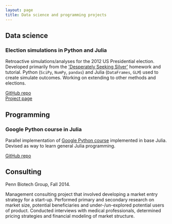 ```yaml
---
layout: page
title: Data science and programming projects
---
```


## Data science

### Election simulations in Python and Julia
Retroactive simulations/analyses for the 2012 US Presidential election. Developed primarily from the ['Desperately Seeking Silver'](http://nbviewer.ipython.org/github/cs109/content/blob/master/HW2.ipynb) homework and tutorial. Python (`SciPy`, `NumPy`, `pandas`) and Julia (`DataFrames`, `GLM`) used to create simulate outcomes. Working on extending to other methods and elections.  

[GitHub repo](https://github.com/julian3rd/election-simulations)  
[Project page](http://julian3rd.github.io/election-simulations/)

## Programming
### Google Python course in Julia
Parallel implementation of [Google Python course](https://developers.google.com/edu/python/?csw=1) implemented in base Julia. Devised as way to learn general Julia programming.  

[GitHub repo](https://github.com/julian3rd/google-python-julia)

## Consulting
Penn Biotech Group, Fall 2014.  

Management consulting project that involved developing a market entry strategy for a start-up. Performed primary and secondary research on market size, potential beneficiaries and under-/un-explored potential users of product. Conducted interviews with medical professionals, determined pricing strategies and financial modeling of market structure.